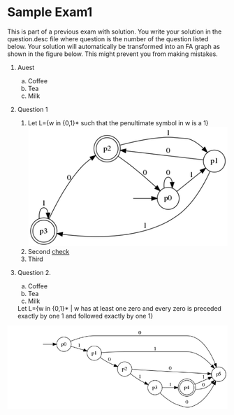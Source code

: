 # Sample Exam1

This is part of a previous exam with solution. You write your solution in the
question.desc file where question is the number of the question listed below. Your solution will automatically be transformed into an FA graph as shown in the figure below. This might prevent you from making mistakes.
1. Auest
    <ol type="a">
    <li>Coffee</li>
    <li>Tea</li>
    <li>Milk</li>
    </ol>
1. Question 1
   1. Let L={w in {0,1}*  such that the penultimate symbol in w is a 1}
      ![question1](imgs/1a.png)
   1. Second
   [check](https://github.com/NDU-CSC311/exam1/blob/main/1a.desc)
   1. Third


2. Question 2.
   <ol type="a">
    <li>Coffee</li>
    <li>Tea</li>
    <li>Milk</li>
    </ol>
   Let L={w in {0,1}* | w has at least one zero and every zero is preceded exactly by one 1
   and followed exactly by one 1}

![question2](imgs/1b.png)
